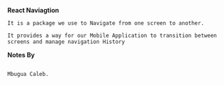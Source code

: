 **React Naviagtion**

```
It is a package we use to Navigate from one screen to another.

It provides a way for our Mobile Application to transition between
screens and manage navigation History

```

**Notes By**

```

Mbugua Caleb.


```
